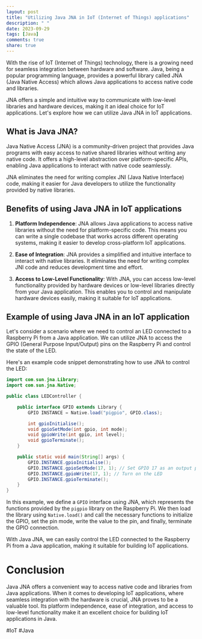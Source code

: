 ```yaml
---
layout: post
title: "Utilizing Java JNA in IoT (Internet of Things) applications"
description: " "
date: 2023-09-29
tags: [Java]
comments: true
share: true
---
```


With the rise of IoT (Internet of Things) technology, there is a growing need for seamless integration between hardware and software. Java, being a popular programming language, provides a powerful library called JNA (Java Native Access) which allows Java applications to access native code and libraries.

JNA offers a simple and intuitive way to communicate with low-level libraries and hardware devices, making it an ideal choice for IoT applications. Let's explore how we can utilize Java JNA in IoT applications.

## What is Java JNA?

Java Native Access (JNA) is a community-driven project that provides Java programs with easy access to native shared libraries without writing any native code. It offers a high-level abstraction over platform-specific APIs, enabling Java applications to interact with native code seamlessly.

JNA eliminates the need for writing complex JNI (Java Native Interface) code, making it easier for Java developers to utilize the functionality provided by native libraries.

## Benefits of using Java JNA in IoT applications

1. **Platform Independence**: JNA allows Java applications to access native libraries without the need for platform-specific code. This means you can write a single codebase that works across different operating systems, making it easier to develop cross-platform IoT applications.

2. **Ease of Integration**: JNA provides a simplified and intuitive interface to interact with native libraries. It eliminates the need for writing complex JNI code and reduces development time and effort.

3. **Access to Low-Level Functionality**: With JNA, you can access low-level functionality provided by hardware devices or low-level libraries directly from your Java application. This enables you to control and manipulate hardware devices easily, making it suitable for IoT applications.

## Example of using Java JNA in an IoT application

Let's consider a scenario where we need to control an LED connected to a Raspberry Pi from a Java application. We can utilize JNA to access the GPIO (General Purpose Input/Output) pins on the Raspberry Pi and control the state of the LED.

Here's an example code snippet demonstrating how to use JNA to control the LED:

```java
import com.sun.jna.Library;
import com.sun.jna.Native;

public class LEDController {

    public interface GPIO extends Library {
        GPIO INSTANCE = Native.load("pigpio", GPIO.class);

        int gpioInitialise();
        void gpioSetMode(int gpio, int mode);
        void gpioWrite(int gpio, int level);
        void gpioTerminate();
    }

    public static void main(String[] args) {
        GPIO.INSTANCE.gpioInitialise();
        GPIO.INSTANCE.gpioSetMode(17, 1); // Set GPIO 17 as an output pin
        GPIO.INSTANCE.gpioWrite(17, 1); // Turn on the LED
        GPIO.INSTANCE.gpioTerminate();
    }
}
```

In this example, we define a `GPIO` interface using JNA, which represents the functions provided by the `pigpio` library on the Raspberry Pi. We then load the library using `Native.load()` and call the necessary functions to initialize the GPIO, set the pin mode, write the value to the pin, and finally, terminate the GPIO connection.

With Java JNA, we can easily control the LED connected to the Raspberry Pi from a Java application, making it suitable for building IoT applications.

# Conclusion

Java JNA offers a convenient way to access native code and libraries from Java applications. When it comes to developing IoT applications, where seamless integration with the hardware is crucial, JNA proves to be a valuable tool. Its platform independence, ease of integration, and access to low-level functionality make it an excellent choice for building IoT applications in Java.

#IoT #Java